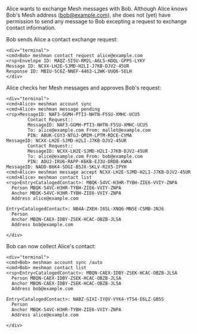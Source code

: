 
Alice wants to exchange Mesh messages with Bob. Although Alice knows Bob's Mesh address 
(bob@example.com), she does not (yet) have permission to send any message to Bob
excepting a request to exchange contact information.

Bob sends Alice a contact exchange request:


~~~~
<div="terminal">
<cmd>Bob> meshman contact request alice@example.com
<rsp>Envelope ID: MAQZ-5I5U-RM2L-A6L5-HDQL-GPP5-LYKY
Message ID: NCXX-LH2E-SJMD-H2LI-J7KB-DJV2-45UR
Response ID: MBIU-SC6Z-NNEF-4463-L2WK-UUQ6-5ELH
</div>
~~~~

Alice checks her Mesh messages and approves Bob's request:


~~~~
<div="terminal">
<cmd>Alice> meshman account sync
<cmd>Alice> meshman message pending
<rsp>MessageID: NAF3-GGMH-PTI3-NHTN-F5SU-XMHC-UCU5
        Contact Request::
        MessageID: NAF3-GGMH-PTI3-NHTN-F5SU-XMHC-UCU5
        To: alice@example.com From: mallet@example.com
        PIN: ABUK-CGY3-NTGJ-QMIM-LPTM-RDCE-CVMA
MessageID: NCXX-LH2E-SJMD-H2LI-J7KB-DJV2-45UR
        Contact Request::
        MessageID: NCXX-LH2E-SJMD-H2LI-J7KB-DJV2-45UR
        To: alice@example.com From: bob@example.com
        PIN: ADUJ-IRU6-RAPP-K6KB-EJ3U-DRDB-KWKA
MessageID: NADD-B6K4-SDGI-BSJX-SKLV-R2X5-IPYH
<cmd>Alice> meshman message accept NCXX-LH2E-SJMD-H2LI-J7KB-DJV2-45UR
<cmd>Alice> meshman contact list
<rsp>Entry<CatalogedContact>: MBQK-54VC-H3HR-TYBH-ZIE6-VVIY-ZNPA
  Person MBQK-54VC-H3HR-TYBH-ZIE6-VVIY-ZNPA
  Anchor MBQK-54VC-H3HR-TYBH-ZIE6-VVIY-ZNPA
  Address alice@example.com

Entry<CatalogedContact>: NB4A-ZXEH-I6SL-XNQ6-MN5E-C5MB-JNJ6
  Person 
  Anchor MBQN-CAEX-IDBY-ZSEK-HCAC-OBZB-JLSA
  Address bob@example.com

</div>
~~~~

Bob can now collect Alice's contact:


~~~~
<div="terminal">
<cmd>Bob> meshman account sync /auto
<cmd>Bob> meshman contact list
<rsp>Entry<CatalogedContact>: MBQN-CAEX-IDBY-ZSEK-HCAC-OBZB-JLSA
  Person MBQN-CAEX-IDBY-ZSEK-HCAC-OBZB-JLSA
  Anchor MBQN-CAEX-IDBY-ZSEK-HCAC-OBZB-JLSA
  Address bob@example.com

Entry<CatalogedContact>: NABZ-GIXI-IYQV-VYK4-YTS4-E6LZ-GB5S
  Person 
  Anchor MBQK-54VC-H3HR-TYBH-ZIE6-VVIY-ZNPA
  Address alice@example.com

</div>
~~~~

